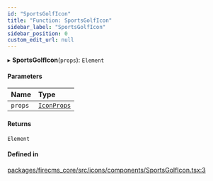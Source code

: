 ```yaml
---
id: "SportsGolfIcon"
title: "Function: SportsGolfIcon"
sidebar_label: "SportsGolfIcon"
sidebar_position: 0
custom_edit_url: null
---
```


▸ **SportsGolfIcon**(`props`): `Element`

#### Parameters

| Name | Type |
| :------ | :------ |
| `props` | [`IconProps`](../types/IconProps.md) |

#### Returns

`Element`

#### Defined in

[packages/firecms_core/src/icons/components/SportsGolfIcon.tsx:3](https://github.com/FireCMSco/firecms/blob/d45f3739/packages/firecms_core/src/icons/components/SportsGolfIcon.tsx#L3)
